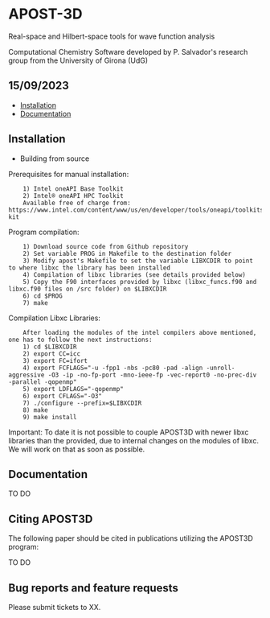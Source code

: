 # APOST-3D

Real-space and Hilbert-space tools for wave function analysis

Computational Chemistry Software developed by P. Salvador's research group from the University of Girona (UdG)

15/09/2023
----------

* [Installation](#installation)
* [Documentation](#documentation)

Installation
------------

* Building from source

Prerequisites for manual installation:

        1) Intel oneAPI Base Toolkit
        2) Intel® oneAPI HPC Toolkit
        Available free of charge from: https://www.intel.com/content/www/us/en/developer/tools/oneapi/toolkits.html#base-kit

Program compilation:

        1) Download source code from Github repository
        2) Set variable PROG in Makefile to the destination folder
        3) Modify apost's Makefile to set the variable LIBXCDIR to point to where libxc the library has been installed
        4) Compilation of libxc libraries (see details provided below) 
        5) Copy the F90 interfaces provided by libxc (libxc_funcs.f90 and libxc.f90 files on /src folder) on $LIBXCDIR
        6) cd $PROG
        7) make

Compilation Libxc Libraries:

        After loading the modules of the intel compilers above mentioned, one has to follow the next instructions:
        1) cd $LIBXCDIR 
        2) export CC=icc
        3) export FC=ifort
        4) export FCFLAGS="-u -fpp1 -nbs -pc80 -pad -align -unroll-aggressive -O3 -ip -no-fp-port -mno-ieee-fp -vec-report0 -no-prec-div -parallel -qopenmp"
        5) export LDFLAGS="-qopenmp"
        6) export CFLAGS="-O3"
        7) ./configure --prefix=$LIBXCDIR
        8) make
        9) make install

Important: To date it is not possible to couple APOST3D with newer libxc libraries than the provided, due to internal changes on the modules of libxc. We will work on that as soon as possible.

Documentation
-------------

TO DO

Citing APOST3D
--------------

The following paper should be cited in publications utilizing the APOST3D program:

TO DO

Bug reports and feature requests
--------------------------------

Please submit tickets to XX.